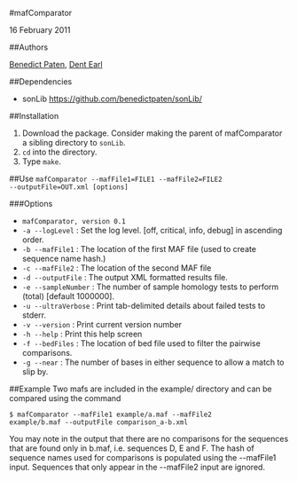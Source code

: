 #mafComparator

16 February 2011

##Authors

[Benedict Paten](https://github.com/benedictpaten/), [Dent Earl](https://github.com/dentearl/)

##Dependencies
* sonLib https://github.com/benedictpaten/sonLib/

##Installation
1. Download the package. Consider making the parent of mafComparator a sibling directory to <code>sonLib</code>.
2. <code>cd</code> into the directory.
3. Type <code>make</code>.

##Use
<code>mafComparator --mafFile1=FILE1 --mafFile2=FILE2 --outputFile=OUT.xml [options]</code>

###Options
* <code>mafComparator, version 0.1</code>
* <code>-a --logLevel</code> : Set the log level. [off, critical, info, debug] in ascending order.
* <code>-b --mafFile1</code> : The location of the first MAF file (used to create sequence name hash.)
* <code>-c --mafFile2</code> : The location of the second MAF file
* <code>-d --outputFile</code> : The output XML formatted results file.
* <code>-e --sampleNumber</code> : The number of sample homology tests to perform (total) [default 1000000].
* <code>-u --ultraVerbose</code> : Print tab-delimited details about failed tests to stderr.
* <code>-v --version</code> : Print current version number
* <code>-h --help</code> : Print this help screen
* <code>-f --bedFiles</code> : The location of bed file used to filter the pairwise comparisons.
* <code>-g --near</code> : The number of bases in either sequence to allow a match to slip by.

##Example
Two mafs are included in the example/ directory and can be compared using the command

<code>$ mafComparator --mafFile1 example/a.maf --mafFile2 example/b.maf --outputFile comparison_a-b.xml</code>

You may note in the output that there are no comparisons for the sequences that are found only in b.maf, i.e. sequences D, E and F. The hash of sequence names used for comparisons is populated using the --mafFile1 input. Sequences that only appear in the --mafFile2 input are ignored.
